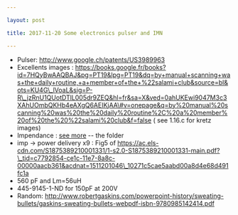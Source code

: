 ```yaml
---

layout: post

title: 2017-11-20 Some electronics pulser and IMN

---
```



-   Pulser: http://www.google.ch/patents/US3989963
-   Excellents images :
    https://books.google.fr/books?id=7HQyBwAAQBAJ&pg=PT19&lpg=PT19&dq=by+manual+scanning+was+the+daily+routine,+a+member+of+the+%22salami+club&source=bl&ots=KU4G\_lVoaL&sig=P-R\_jzRnU1QUotDTlL005dr9ZEQ&hl=fr&sa=X&ved=0ahUKEwi9047M3c3XAhUOmbQKHb4eAXgQ6AEIKjAA\#v=onepage&q=by%20manual%20scanning%20was%20the%20daily%20routine%2C%20a%20member%20of%20the%20%22salami%20club&f=false
    ( see 1.16.c for kretz images)
-   Impendance : [see more](/include/impedance/) -- the folder
-   imp -&gt; power delivery x9 : Fig5 of
    https://ac.els-cdn.com/S1875389210001331/1-s2.0-S1875389210001331-main.pdf?\_tid=c7792854-ce1c-11e7-8a8c-00000aacb361&acdnat=1511201046\_10271c5cae5aabd00a8d4e68d491fc1a
-   560 pF and Lm=56uH
-   445-9145-1-ND for 150pF at 200V
-   Random:
    http://www.robertgaskins.com/powerpoint-history/sweating-bullets/gaskins-sweating-bullets-webpdf-isbn-9780985142414.pdf

